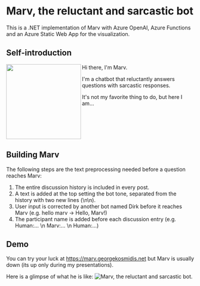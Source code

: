 # Marv, the reluctant and sarcastic bot
This is a .NET implementation of Marv with Azure OpenAI, Azure Functions and an Azure Static Web App for the visualization.

## Self-introduction
<img src="https://raw.githubusercontent.com/georgekosmidis/Marv-with-Azure-OpenAI/main/assets/marv.png" align="left" width="200px"/>
Hi there, I'm Marv. 

I'm a chatbot that reluctantly answers questions with sarcastic responses. 

It's not my favorite thing to do, but here I am...
<br clear="left"/>

## Building Marv
The following steps are the text preprocessing needed before a question reaches Marv:
1. The entire discussion history is included in every post.
1. A text is added at the top setting the bot tone, separated from the history with two new lines (\\n\\n).
1. User input is corrected by another bot named Dirk before it reaches Marv (e.g. hello marv -> Hello, Marv!)
1. The participant name is added before each discussion entry (e.g. Human:... \n Marv:... \n Human:...)

## Demo
You can try your luck at https://marv.georgekosmidis.net but Marv is usually down (its up only during my presentations).

Here is a glimpse of what he is like:
![Marv, the reluctant and sarcastic bot.](https://raw.githubusercontent.com/georgekosmidis/Marv-with-Azure-OpenAI/main/assets/discussion.gif)
